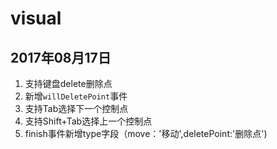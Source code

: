 # visual

## 2017年08月17日

1.  支持键盘delete删除点
2.  新增`willDeletePoint`事件
3.  支持Tab选择下一个控制点
4.  支持Shift+Tab选择上一个控制点
5.  finish事件新增type字段（move：'移动',deletePoint:'删除点')

